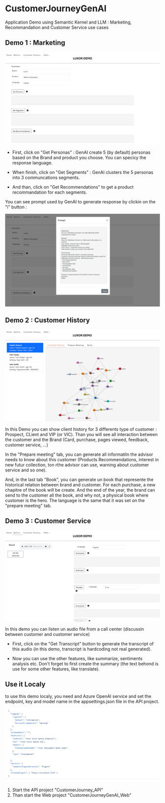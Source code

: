 # CustomerJourneyGenAI
Application Demo using Semantic Kernel and LLM : Marketing, Recommandation and Customer Service use cases

## Demo 1 : Marketing

![Marketing](assets/Marketing.png)

- First, click on "Get Personas" :  GenAI create 5 (by default) personas based on the Brand and product you choose. You can specicy the response language.

- When finish, click on "Get Segments" : GenAI clusters the 5 personas into 3 communcations segments.

- And than, click on "Get Recommendations" to get a product recommandation for each segments.

You can see prompt used by GenAI to generate response by clickin on the "i" button : 

![Prompt](assets/prompt.png)

## Demo 2 : Customer History

![Customer History](assets/CustomerHistory.png)

In this Demo you can show client history for 3 differents type of customer : Prospect, CLient and VIP (or VIC).
Than you will see all interaction between the customer and the Brand (Card, purchase, pages viewed, feedback, customer service, ...)

In the "Prepare meeting" tab, you can generate all informatiln the advisor needs to know about this customer (Products Recommendations, interest in new futur collection, ton rthe advisor can use, warning about customer service and so one).

And, in the last tab "Book", you can generate un book that represente the historical relation between brand and customer. For each purchase, a new chapitre of the book will be create. And the end of the year, the brand can send to the customer all the book, and why not, a physical book where customer is the hero.
The language is the same that it was set on the "prepare meeting" tab.

## Demo 3 : Customer Service

![Customer Service](assets/CustomerService.png)

In this demo you can listen un audio file from a call center (discussin between customer and customer service)

- First, click on the "Get Transcript" button to generate the transcript of this audio (in this demo, transcript is hardcoding not real generated).

- Now you can use the other features, like summarize, sentiments analysis etc. Don't forget to first create the summary (the text behond is use for some other features, like translate).

## Use it Localy

to use this demo localy, you need and Azure OpenAI service and set the endpoint, key and model name in the appsettings.json file in the API project.

![Settings](assets/settings.png)

1. Start the API project "CustomerJourney_API"
2. Than start the Web project "CustomerJourneyGenAI_Web"